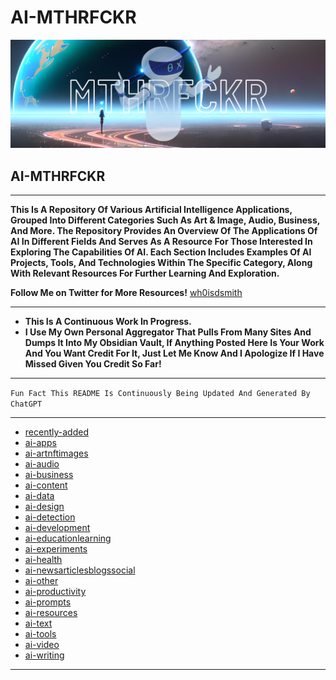 # AI-MTHRFCKR

![](banner.png)

## AI-MTHRFCKR

***

**This Is A Repository Of Various Artificial Intelligence Applications, Grouped Into Different Categories Such As Art & Image, Audio, Business, And More. The Repository Provides An Overview Of The Applications Of AI In Different Fields And Serves As A Resource For Those Interested In Exploring The Capabilities Of AI. Each Section Includes Examples Of AI Projects, Tools, And Technologies Within The Specific Category, Along With Relevant Resources For Further Learning And Exploration.**

**Follow Me on Twitter for More Resources!** [wh0isdsmith](https://twitter.com/wh0isdsmith)

***

* **This Is A Continuous Work In Progress.**
* **I Use My Own Personal Aggregator That Pulls From Many Sites And Dumps It Into My Obsidian Vault, If Anything Posted Here Is Your Work And You Want Credit For It, Just Let Me Know And I Apologize If I Have Missed Given You Credit So Far!**

***

`Fun Fact This README Is Continuously Being Updated And Generated By ChatGPT`

***

- [recently-added](recently-added.md)
- [ai-apps](ai-apps.md)
- [ai-artnftimages](ai-artnftimages.md)
- [ai-audio](ai-audio.md)
- [ai-business](ai-business.md)
- [ai-content](ai-content.md)
- [ai-data](ai-data.md)
- [ai-design](ai-design.md)
- [ai-detection](ai-detection.md)
- [ai-development](ai-development.md)
- [ai-educationlearning](ai-educationlearning.md)
- [ai-experiments](ai-experiments.md)
- [ai-health](ai-health.md)
- [ai-newsarticlesblogssocial](ai-newsarticlesblogssocial.md)
- [ai-other](ai-other.md)
- [ai-productivity](ai-productivity.md)
- [ai-prompts](ai-prompts.md)
- [ai-resources](ai-resources.md)
- [ai-text](ai-text.md)
- [ai-tools](ai-tools.md)
- [ai-video](ai-video.md)
- [ai-writing](ai-writing.md)

---